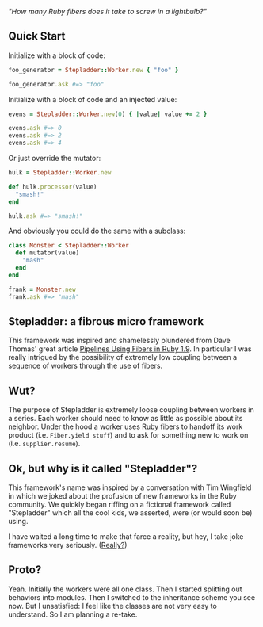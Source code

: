 _"How many Ruby fibers does it take to screw in a lightbulb?"_

## Quick Start

Initialize with a block of code:

```ruby
foo_generator = Stepladder::Worker.new { "foo" }

foo_generator.ask #=> "foo"
```

Initialize with a block of code and an injected value:

```ruby
evens = Stepladder::Worker.new(0) { |value| value += 2 }

evens.ask #=> 0
evens.ask #=> 2
evens.ask #=> 4
```

Or just override the mutator:

```ruby
hulk = Stepladder::Worker.new

def hulk.processor(value)
  "smash!"
end

hulk.ask #=> "smash!"
```

And obviously you could do the same with a subclass:

```ruby
class Monster < Stepladder::Worker
  def mutator(value)
    "mash"
  end
end

frank = Monster.new
frank.ask #=> "mash"
```

## Stepladder: a fibrous micro framework

This framework was inspired and shamelessly plundered from Dave Thomas'
great article [Pipelines Using Fibers in Ruby
1.9](http://pragdave.blogs.pragprog.com/pragdave/2007/12/pipelines-using.html).
In particular I was really intrigued by the possibility of extremely low
coupling between a sequence of workers through the use of fibers.

## Wut?

The purpose of Stepladder is extremely loose coupling between workers in
a series.  Each worker should need to know as little as possible about
its neighbor.  Under the hood a worker uses Ruby fibers to handoff its
work product (i.e. `Fiber.yield stuff`) and to ask for something new
to work on (i.e. `supplier.resume`).

## Ok, but why is it called "Stepladder"?

This framework's name was inspired by a conversation with Tim Wingfield
in which we joked about the profusion of new frameworks in the Ruby
community.  We quickly began riffing on a fictional framework called
"Stepladder" which all the cool kids, we asserted, were (or would soon
be) using.

I have waited a long time to make that farce a reality, but hey, I take
joke frameworks very seriously.
([Really?](http://github.com/joelhelbling/really))

## Proto?

Yeah.  Initially the workers were all one class.  Then I started
splitting out behaviors into modules.  Then I switched to the
inheritance scheme you see now.  But I unsatisfied: I feel like the
classes are not very easy to understand.  So I am planning a re-take.

